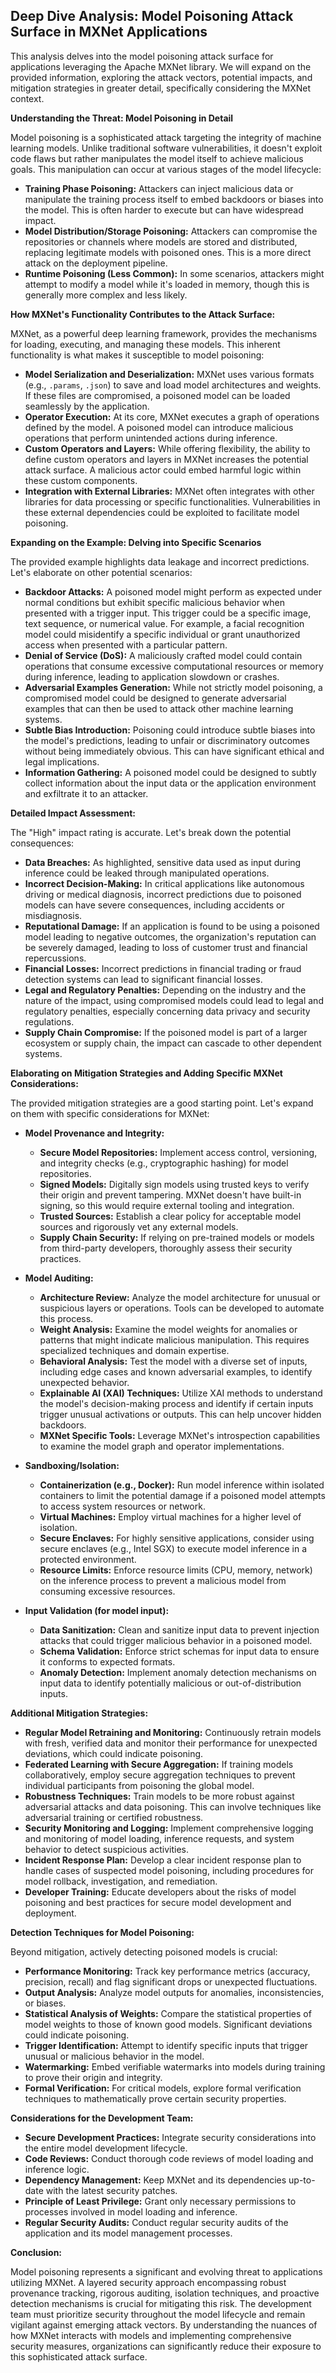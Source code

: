 ## Deep Dive Analysis: Model Poisoning Attack Surface in MXNet Applications

This analysis delves into the model poisoning attack surface for applications leveraging the Apache MXNet library. We will expand on the provided information, exploring the attack vectors, potential impacts, and mitigation strategies in greater detail, specifically considering the MXNet context.

**Understanding the Threat: Model Poisoning in Detail**

Model poisoning is a sophisticated attack targeting the integrity of machine learning models. Unlike traditional software vulnerabilities, it doesn't exploit code flaws but rather manipulates the model itself to achieve malicious goals. This manipulation can occur at various stages of the model lifecycle:

* **Training Phase Poisoning:** Attackers can inject malicious data or manipulate the training process itself to embed backdoors or biases into the model. This is often harder to execute but can have widespread impact.
* **Model Distribution/Storage Poisoning:**  Attackers can compromise the repositories or channels where models are stored and distributed, replacing legitimate models with poisoned ones. This is a more direct attack on the deployment pipeline.
* **Runtime Poisoning (Less Common):** In some scenarios, attackers might attempt to modify a model while it's loaded in memory, though this is generally more complex and less likely.

**How MXNet's Functionality Contributes to the Attack Surface:**

MXNet, as a powerful deep learning framework, provides the mechanisms for loading, executing, and managing these models. This inherent functionality is what makes it susceptible to model poisoning:

* **Model Serialization and Deserialization:** MXNet uses various formats (e.g., `.params`, `.json`) to save and load model architectures and weights. If these files are compromised, a poisoned model can be loaded seamlessly by the application.
* **Operator Execution:**  At its core, MXNet executes a graph of operations defined by the model. A poisoned model can introduce malicious operations that perform unintended actions during inference.
* **Custom Operators and Layers:** While offering flexibility, the ability to define custom operators and layers in MXNet increases the potential attack surface. A malicious actor could embed harmful logic within these custom components.
* **Integration with External Libraries:**  MXNet often integrates with other libraries for data processing or specific functionalities. Vulnerabilities in these external dependencies could be exploited to facilitate model poisoning.

**Expanding on the Example:  Delving into Specific Scenarios**

The provided example highlights data leakage and incorrect predictions. Let's elaborate on other potential scenarios:

* **Backdoor Attacks:** A poisoned model might perform as expected under normal conditions but exhibit specific malicious behavior when presented with a trigger input. This trigger could be a specific image, text sequence, or numerical value. For example, a facial recognition model could misidentify a specific individual or grant unauthorized access when presented with a particular pattern.
* **Denial of Service (DoS):** A maliciously crafted model could contain operations that consume excessive computational resources or memory during inference, leading to application slowdown or crashes.
* **Adversarial Examples Generation:** While not strictly model poisoning, a compromised model could be designed to generate adversarial examples that can then be used to attack other machine learning systems.
* **Subtle Bias Introduction:** Poisoning could introduce subtle biases into the model's predictions, leading to unfair or discriminatory outcomes without being immediately obvious. This can have significant ethical and legal implications.
* **Information Gathering:** A poisoned model could be designed to subtly collect information about the input data or the application environment and exfiltrate it to an attacker.

**Detailed Impact Assessment:**

The "High" impact rating is accurate. Let's break down the potential consequences:

* **Data Breaches:** As highlighted, sensitive data used as input during inference could be leaked through manipulated operations.
* **Incorrect Decision-Making:**  In critical applications like autonomous driving or medical diagnosis, incorrect predictions due to poisoned models can have severe consequences, including accidents or misdiagnosis.
* **Reputational Damage:**  If an application is found to be using a poisoned model leading to negative outcomes, the organization's reputation can be severely damaged, leading to loss of customer trust and financial repercussions.
* **Financial Losses:**  Incorrect predictions in financial trading or fraud detection systems can lead to significant financial losses.
* **Legal and Regulatory Penalties:**  Depending on the industry and the nature of the impact, using compromised models could lead to legal and regulatory penalties, especially concerning data privacy and security regulations.
* **Supply Chain Compromise:** If the poisoned model is part of a larger ecosystem or supply chain, the impact can cascade to other dependent systems.

**Elaborating on Mitigation Strategies and Adding Specific MXNet Considerations:**

The provided mitigation strategies are a good starting point. Let's expand on them with specific considerations for MXNet:

* **Model Provenance and Integrity:**
    * **Secure Model Repositories:** Implement access control, versioning, and integrity checks (e.g., cryptographic hashing) for model repositories.
    * **Signed Models:**  Digitally sign models using trusted keys to verify their origin and prevent tampering. MXNet doesn't have built-in signing, so this would require external tooling and integration.
    * **Trusted Sources:**  Establish a clear policy for acceptable model sources and rigorously vet any external models.
    * **Supply Chain Security:**  If relying on pre-trained models or models from third-party developers, thoroughly assess their security practices.

* **Model Auditing:**
    * **Architecture Review:**  Analyze the model architecture for unusual or suspicious layers or operations. Tools can be developed to automate this process.
    * **Weight Analysis:**  Examine the model weights for anomalies or patterns that might indicate malicious manipulation. This requires specialized techniques and domain expertise.
    * **Behavioral Analysis:**  Test the model with a diverse set of inputs, including edge cases and known adversarial examples, to identify unexpected behavior.
    * **Explainable AI (XAI) Techniques:** Utilize XAI methods to understand the model's decision-making process and identify if certain inputs trigger unusual activations or outputs. This can help uncover hidden backdoors.
    * **MXNet Specific Tools:** Leverage MXNet's introspection capabilities to examine the model graph and operator implementations.

* **Sandboxing/Isolation:**
    * **Containerization (e.g., Docker):** Run model inference within isolated containers to limit the potential damage if a poisoned model attempts to access system resources or network.
    * **Virtual Machines:**  Employ virtual machines for a higher level of isolation.
    * **Secure Enclaves:**  For highly sensitive applications, consider using secure enclaves (e.g., Intel SGX) to execute model inference in a protected environment.
    * **Resource Limits:**  Enforce resource limits (CPU, memory, network) on the inference process to prevent a malicious model from consuming excessive resources.

* **Input Validation (for model input):**
    * **Data Sanitization:**  Clean and sanitize input data to prevent injection attacks that could trigger malicious behavior in a poisoned model.
    * **Schema Validation:**  Enforce strict schemas for input data to ensure it conforms to expected formats.
    * **Anomaly Detection:** Implement anomaly detection mechanisms on input data to identify potentially malicious or out-of-distribution inputs.

**Additional Mitigation Strategies:**

* **Regular Model Retraining and Monitoring:**  Continuously retrain models with fresh, verified data and monitor their performance for unexpected deviations, which could indicate poisoning.
* **Federated Learning with Secure Aggregation:**  If training models collaboratively, employ secure aggregation techniques to prevent individual participants from poisoning the global model.
* **Robustness Techniques:**  Train models to be more robust against adversarial attacks and data poisoning. This can involve techniques like adversarial training or certified robustness.
* **Security Monitoring and Logging:**  Implement comprehensive logging and monitoring of model loading, inference requests, and system behavior to detect suspicious activities.
* **Incident Response Plan:**  Develop a clear incident response plan to handle cases of suspected model poisoning, including procedures for model rollback, investigation, and remediation.
* **Developer Training:**  Educate developers about the risks of model poisoning and best practices for secure model development and deployment.

**Detection Techniques for Model Poisoning:**

Beyond mitigation, actively detecting poisoned models is crucial:

* **Performance Monitoring:** Track key performance metrics (accuracy, precision, recall) and flag significant drops or unexpected fluctuations.
* **Output Analysis:**  Analyze model outputs for anomalies, inconsistencies, or biases.
* **Statistical Analysis of Weights:**  Compare the statistical properties of model weights to those of known good models. Significant deviations could indicate poisoning.
* **Trigger Identification:**  Attempt to identify specific inputs that trigger unusual or malicious behavior in the model.
* **Watermarking:** Embed verifiable watermarks into models during training to prove their origin and integrity.
* **Formal Verification:**  For critical models, explore formal verification techniques to mathematically prove certain security properties.

**Considerations for the Development Team:**

* **Secure Development Practices:** Integrate security considerations into the entire model development lifecycle.
* **Code Reviews:**  Conduct thorough code reviews of model loading and inference logic.
* **Dependency Management:**  Keep MXNet and its dependencies up-to-date with the latest security patches.
* **Principle of Least Privilege:**  Grant only necessary permissions to processes involved in model loading and inference.
* **Regular Security Audits:**  Conduct regular security audits of the application and its model management processes.

**Conclusion:**

Model poisoning represents a significant and evolving threat to applications utilizing MXNet. A layered security approach encompassing robust provenance tracking, rigorous auditing, isolation techniques, and proactive detection mechanisms is crucial for mitigating this risk. The development team must prioritize security throughout the model lifecycle and remain vigilant against emerging attack vectors. By understanding the nuances of how MXNet interacts with models and implementing comprehensive security measures, organizations can significantly reduce their exposure to this sophisticated attack surface.
